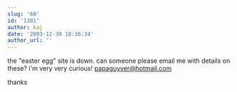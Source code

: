 ```yaml
---
slug: '60'
id: '1381'
author: kaj
date: '2003-12-30 18:36:34'
author_url: ''
---
```

the "easter egg" site is down. can someone please email me with details on these? i'm very very curious!
papaguyver@hotmail.com

thanks
